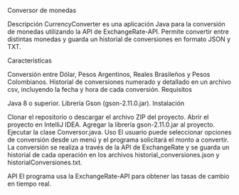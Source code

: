 Conversor de monedas

Descripción CurrencyConverter es una aplicación Java para la conversión de monedas utilizando la API de ExchangeRate-API. Permite convertir entre distintas monedas y guarda un historial de conversiones en formato JSON y TXT.

Características

Conversión entre Dólar, Pesos Argentinos, Reales Brasileños y Pesos Colombianos.
Historial de conversiones numerado y detallado en un archivo csv, incluyendo la fecha y hora de cada conversión.
Requisitos

Java 8 o superior.
Librería Gson (gson-2.11.0.jar).
Instalación

Clonar el repositorio o descargar el archivo ZIP del proyecto.
Abrir el proyecto en IntelliJ IDEA.
Agregar la librería gson-2.11.0.jar al proyecto.
Ejecutar la clase Conversor.java.
Uso El usuario puede seleccionar opciones de conversión desde un menú y el programa solicitará el monto a convertir. La conversión se realiza a través de la API de ExchangeRate y se guarda un historial de cada operación en los archivos historial_conversiones.json y historialConversiones.txt.

API El programa usa la ExchangeRate-API para obtener las tasas de cambio en tiempo real.

